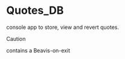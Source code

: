 # Quotes_DB

console app to store, view and revert quotes.
> [!CAUTION]
> contains a Beavis-on-exit
